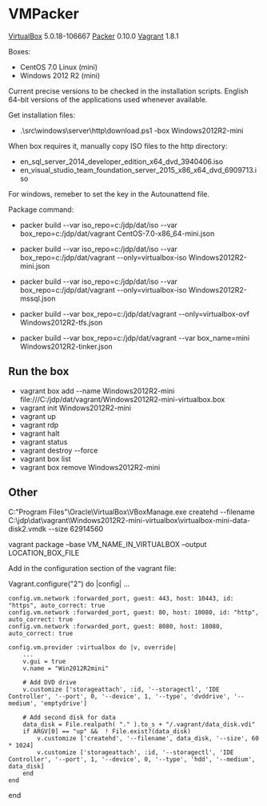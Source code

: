 VMPacker
========

[VirtualBox](http://virtualbox.org) 5.0.18-106667
[Packer](http://packer.io) 0.10.0
[Vagrant](http://vagrantup.com) 1.8.1

Boxes:

* CentOS 7.0 Linux (mini)
* Windows 2012 R2 (mini)

Current precise versions to be checked in the installation scripts.
English 64-bit versions of the applications used whenever available.

Get installation files:

* .\src\windows\server\http\download.ps1 -box Windows2012R2-mini

When box requires it, manually copy ISO files to the http directory:

* en_sql_server_2014_developer_edition_x64_dvd_3940406.iso
* en_visual_studio_team_foundation_server_2015_x86_x64_dvd_6909713.iso

For windows, remeber to set the key in the Autounattend file.

Package command:

* packer build --var iso_repo=c:/jdp/dat/iso --var box_repo=c:/jdp/dat/vagrant CentOS-7.0-x86_64-mini.json
* packer build --var iso_repo=c:/jdp/dat/iso --var box_repo=c:/jdp/dat/vagrant --only=virtualbox-iso Windows2012R2-mini.json

* packer build --var iso_repo=c:/jdp/dat/iso --var box_repo=c:/jdp/dat/vagrant --only=virtualbox-iso Windows2012R2-mssql.json
* packer build --var box_repo=c:/jdp/dat/vagrant --only=virtualbox-ovf Windows2012R2-tfs.json
* packer build --var box_repo=c:/jdp/dat/vagrant --var box_name=mini Windows2012R2-tinker.json


Run the box
---

* vagrant box add --name Windows2012R2-mini file:///C:/jdp/dat/vagrant/Windows2012R2-mini-virtualbox.box
* vagrant init Windows2012R2-mini
* vagrant up
* vagrant rdp
* vagrant halt
* vagrant status
* vagrant destroy --force
* vagrant box list
* vagrant box remove Windows2012R2-mini


Other
---

C:\"Program Files"\Oracle\VirtualBox\VBoxManage.exe createhd --filename C:\jdp\dat\vagrant\Windows2012R2-mini-virtualbox\virtualbox-mini-data-disk2.vmdk --size 62914560

vagrant package –base VM_NAME_IN_VIRTUALBOX –output LOCATION_BOX_FILE

Add in the configuration section of the vagrant file:

Vagrant.configure("2") do |config|
    ...

    config.vm.network :forwarded_port, guest: 443, host: 10443, id: "https", auto_correct: true
    config.vm.network :forwarded_port, guest: 80, host: 10080, id: "http", auto_correct: true
    config.vm.network :forwarded_port, guest: 8080, host: 18080, auto_correct: true

    config.vm.provider :virtualbox do |v, override|
        ...
        v.gui = true
        v.name = "Win2012R2mini"

        # Add DVD drive
        v.customize ['storageattach', :id, '--storagectl', 'IDE Controller', '--port', 0, '--device', 1, '--type', 'dvddrive', '--medium', 'emptydrive']

        # Add second disk for data
        data_disk = File.realpath( "." ).to_s + "/.vagrant/data_disk.vdi"
        if ARGV[0] == "up" &&  ! File.exist?(data_disk)
            v.customize ['createhd', '--filename', data_disk, '--size', 60 * 1024]
            v.customize ['storageattach', :id, '--storagectl', 'IDE Controller', '--port', 1, '--device', 0, '--type', 'hdd', '--medium', data_disk]
        end
    end
end